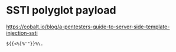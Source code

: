 # SSTI polyglot payload
https://cobalt.io/blog/a-pentesters-guide-to-server-side-template-injection-ssti
```
${{<%[%'"}}%\.
```
